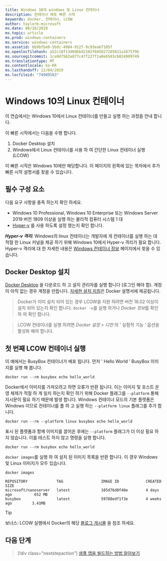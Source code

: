 ```yaml
---
title: Windows 10의 windows 및 Linux 컨테이너
description: 컨테이너 배포 빠른 시작
keywords: docker, 컨테이너, LCOW
author: taylorb-microsoft
ms.date: 08/16/2019
ms.topic: article
ms.prod: windows-containers
ms.service: windows-containers
ms.assetid: bb9bfbe0-5bdc-4984-912f-9c93ea67105f
ms.openlocfilehash: a52c18f13d0d6bd2102f045827285821a187579b
ms.sourcegitcommit: 1ca9d7562a877c47f227f1a8e6583cb024909749
ms.translationtype: MT
ms.contentlocale: ko-KR
ms.lasthandoff: 12/04/2019
ms.locfileid: "74909583"
---
```

# <a name="linux-containers-on-windows-10"></a>Windows 10의 Linux 컨테이너

이 연습에서는 Windows 10에서 Linux 컨테이너를 만들고 실행 하는 과정을 안내 합니다.

이 빠른 시작에서는 다음을 수행 합니다.

1. Docker Desktop 설치
2. Windows에서 Linux 컨테이너를 사용 하 여 간단한 Linux 컨테이너 실행 (LCOW)

이 빠른 시작은 Windows 10에만 해당합니다. 이 페이지의 왼쪽에 있는 목차에서 추가 빠른 시작 설명서를 찾을 수 있습니다.

## <a name="prerequisites"></a>필수 구성 요소

다음 요구 사항을 충족 하는지 확인 하세요.
- Windows 10 Professional, Windows 10 Enterprise 또는 Windows Server 2019 버전 1809 이상을 실행 하는 물리적 컴퓨터 시스템 1 대
- [Hyper-v](https://docs.microsoft.com/virtualization/hyper-v-on-windows/reference/hyper-v-requirements) 를 사용 하도록 설정 했는지 확인 합니다.

***Hyper-v 격리:*** Windows의 linux 컨테이너는 개발자에 게 컨테이너를 실행 하는 데 적절 한 Linux 커널을 제공 하기 위해 Windows 10에서 Hyper-v 격리가 필요 합니다. Hyper-v 격리에 대 한 자세한 내용은 [Windows 컨테이너 정보](../about/index.md) 페이지에서 찾을 수 있습니다.

## <a name="install-docker-desktop"></a>Docker Desktop 설치

[Docker Desktop](https://store.docker.com/editions/community/docker-ce-desktop-windows) 을 다운로드 하 고 설치 관리자를 실행 합니다 (로그인 해야 함). 계정이 아직 없는 경우 계정을 만듭니다. [자세한 설치 지침](https://docs.docker.com/docker-for-windows/install)은 Docker 설명서에 제공됩니다.

> Docker가 이미 설치 되어 있는 경우 LCOW을 지원 하려면 버전 18.02 이상이 설치 되어 있는지 확인 합니다. `docker -v`를 실행 하거나 *Docker 정보*를 확인 하 여 확인 합니다.

> LCOW 컨테이너를 실행 하려면 *Docker 설정 > 디먼* 의 ' 실험적 기능 ' 옵션을 활성화 해야 합니다.

## <a name="run-your-first-lcow-container"></a>첫 번째 LCOW 컨테이너 실행

이 예에서는 BusyBox 컨테이너가 배포 됩니다. 먼저 ' Hello World ' BusyBox 이미지를 실행 해 봅니다.

```console
docker run --rm busybox echo hello_world
```

Docker에서 이미지를 가져오려고 하면 오류가 반환 됩니다. 이는 이미지 및 호스트 운영 체제가 적절 하 게 일치 하는지 확인 하기 위해 Docker 플래그를 `--platform` 통해 지시문이 필요 하기 때문에 발생 합니다. Windows 컨테이너 모드의 기본 플랫폼은 Windows 이므로 컨테이너를 풀 하 고 실행 하는 `--platform linux` 플래그를 추가 합니다.

```console
docker run --rm --platform linux busybox echo hello_world
```

표시 된 플랫폼과 함께 이미지를 끌어온 후에는 `--platform` 플래그가 더 이상 필요 하지 않습니다. 이를 테스트 하지 않고 명령을 실행 합니다.

```console
docker run --rm busybox echo hello_world
```

`docker images`를 실행 하 여 설치 된 이미지 목록을 반환 합니다. 이 경우 Windows 및 Linux 이미지가 모두 있습니다.

```console
docker images

REPOSITORY             TAG                 IMAGE ID            CREATED             SIZE
microsoft/nanoserver   latest              105d76d0f40e        4 days ago          652 MB
busybox                latest              59788edf1f3e        4 weeks ago         3.41MB
```

> [!TIP]
> 보너스: LCOW 실행에서 Docker의 해당 [블로그 게시물](https://blog.docker.com/2018/02/docker-for-windows-18-02-with-windows-10-fall-creators-update/) 을 참조 하세요.

## <a name="next-steps"></a>다음 단계

> [!div class="nextstepaction"]
> [샘플 앱을 빌드하는 방법 알아보기](./building-sample-app.md)
